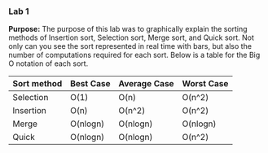 ### Lab 1
**Purpose:**
The purpose of this lab was to graphically explain the sorting methods of Insertion sort,
Selection sort, Merge sort, and Quick sort. Not only can you see the sort represented
in real time with bars, but also the number of computations required for each sort.
Below is a table for the Big O notation of each sort.

Sort method | Best Case | Average Case | Worst Case
----------- | --------- | ------------ | ----------
  Selection |      O(1) |         O(n) |      O(n^2)
  Insertion |      O(n) |       O(n^2) |      O(n^2)
      Merge |  O(nlogn) |     O(nlogn) |    O(nlogn)
      Quick |  O(nlogn) |     O(nlogn) |      O(n^2)
